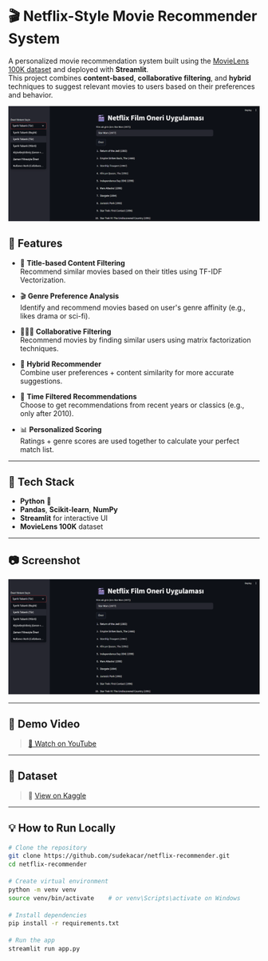 # 🎬 Netflix-Style Movie Recommender System

A personalized movie recommendation system built using the [MovieLens 100K dataset](https://www.kaggle.com/datasets/sudekacar/netflix-movie-recommender-system-movielens) and deployed with **Streamlit**.  
This project combines **content-based**, **collaborative filtering**, and **hybrid** techniques to suggest relevant movies to users based on their preferences and behavior.

![demo](demo_streamlit.png)

## 🚀 Features

- 🎯 **Title-based Content Filtering**  
  Recommend similar movies based on their titles using TF-IDF Vectorization.

- 🎬 **Genre Preference Analysis**  
  Identify and recommend movies based on user's genre affinity (e.g., likes drama or sci-fi).

- 🧑‍🤝‍🧑 **Collaborative Filtering**  
  Recommend movies by finding similar users using matrix factorization techniques.

- 🧪 **Hybrid Recommender**  
  Combine user preferences + content similarity for more accurate suggestions.

- 📅 **Time Filtered Recommendations**  
  Choose to get recommendations from recent years or classics (e.g., only after 2010).

- 📊 **Personalized Scoring**  
  Ratings + genre scores are used together to calculate your perfect match list.

---

## 🧠 Tech Stack

- **Python** 🐍
- **Pandas**, **Scikit-learn**, **NumPy**
- **Streamlit** for interactive UI
- **MovieLens 100K** dataset

---

## 📷 Screenshot

![Interface](demo_streamlit.png)

---

## 📼 Demo Video

> [🎥 Watch on YouTube](https://youtu.be/BygwA0musBM)

---

## 🔗 Dataset

> 📂 [View on Kaggle](https://www.kaggle.com/datasets/seoksoon17/netflix-style-movie-recommender-dataset-100k)

---

## 💡 How to Run Locally

```bash
# Clone the repository
git clone https://github.com/sudekacar/netflix-recommender.git
cd netflix-recommender

# Create virtual environment
python -m venv venv
source venv/bin/activate    # or venv\Scripts\activate on Windows

# Install dependencies
pip install -r requirements.txt

# Run the app
streamlit run app.py
